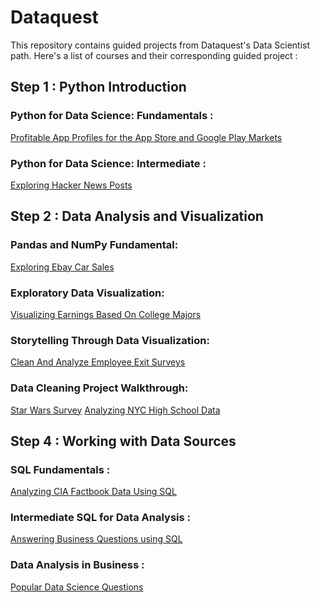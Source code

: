 # Dataquest
This repository contains guided projects from Dataquest's Data Scientist path.
Here's a list of courses and their corresponding guided project :

## Step 1 : Python Introduction

### Python for Data Science: Fundamentals :
[Profitable App Profiles for the App Store and Google Play Markets](https://github.com/Fatiima-Ezzahra/Dataquest/blob/master/Profitable%20App%20Profiles%20for%20the%20App%20Store%20and%20Google%20Play%20Markets.ipynb)
### Python for Data Science: Intermediate :
[Exploring Hacker News Posts](https://github.com/Fatiima-Ezzahra/Dataquest/blob/master/Exploring%20Hacker%20News%20Posts.ipynb)

## Step 2 : Data Analysis and Visualization

### Pandas and NumPy Fundamental:
[Exploring Ebay Car Sales](https://github.com/Fatiima-Ezzahra/Dataquest/blob/master/Exploring%20Ebay%20Car%20Sales%20Data.ipynb)
### Exploratory Data Visualization:
[Visualizing Earnings Based On College Majors](https://github.com/Fatiima-Ezzahra/Dataquest/blob/master/Visualizing%20Earnings%20Based%20On%20College%20Majors.ipynb)
### Storytelling Through Data Visualization:
[Clean And Analyze Employee Exit Surveys](https://github.com/Fatiima-Ezzahra/Dataquest/blob/master/Clean%20And%20Analyze%20Employee%20Exit%20Surveys.ipynb)
### Data Cleaning Project Walkthrough:
[Star Wars Survey](https://github.com/Fatiima-Ezzahra/Dataquest/blob/master/Star%20Wars%20Survey.ipynb)
[Analyzing NYC High School Data](https://github.com/Fatiima-Ezzahra/Dataquest/blob/master/Analyzing%20NYC%20High%20School%20Data.ipynb)

## Step 4 : Working with Data Sources

### SQL Fundamentals :
[Analyzing CIA Factbook Data Using SQL](https://github.com/Fatiima-Ezzahra/Dataquest/blob/master/Analyzing%20CIA%20Factbook%20Data%20Using%20SQL.ipynb)
### Intermediate SQL for Data Analysis :
[Answering Business Questions using SQL](https://github.com/Fatiima-Ezzahra/Dataquest/blob/master/Answering%20Business%20Questions%20using%20SQL.ipynb)
### Data Analysis in Business :
[Popular Data Science Questions](https://github.com/Fatiima-Ezzahra/Dataquest/blob/master/Popular%20Data%20Science%20Questions.ipynb)
